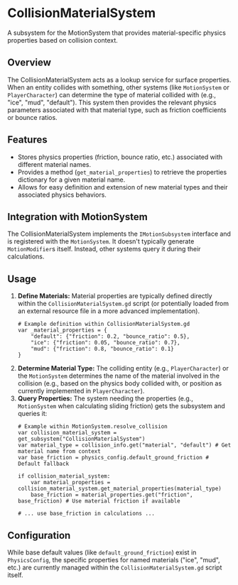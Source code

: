 # CollisionMaterialSystem

A subsystem for the MotionSystem that provides material-specific physics properties based on collision context.

## Overview

The CollisionMaterialSystem acts as a lookup service for surface properties. When an entity collides with something, other systems (like `MotionSystem` or `PlayerCharacter`) can determine the type of material collided with (e.g., "ice", "mud", "default"). This system then provides the relevant physics parameters associated with that material type, such as friction coefficients or bounce ratios.

## Features

- Stores physics properties (friction, bounce ratio, etc.) associated with different material names.
- Provides a method (`get_material_properties`) to retrieve the properties dictionary for a given material name.
- Allows for easy definition and extension of new material types and their associated physics behaviors.

## Integration with MotionSystem

The CollisionMaterialSystem implements the `IMotionSubsystem` interface and is registered with the `MotionSystem`. It doesn't typically generate `MotionModifier`s itself. Instead, other systems query it during their calculations.

## Usage

1.  **Define Materials:** Material properties are typically defined directly within the `CollisionMaterialSystem.gd` script (or potentially loaded from an external resource file in a more advanced implementation).
    ```gdscript
    # Example definition within CollisionMaterialSystem.gd
    var _material_properties = {
        "default": {"friction": 0.2, "bounce_ratio": 0.5},
        "ice": {"friction": 0.05, "bounce_ratio": 0.7},
        "mud": {"friction": 0.8, "bounce_ratio": 0.1}
    }
    ```
2.  **Determine Material Type:** The colliding entity (e.g., `PlayerCharacter`) or the `MotionSystem` determines the name of the material involved in the collision (e.g., based on the physics body collided with, or position as currently implemented in `PlayerCharacter`).
3.  **Query Properties:** The system needing the properties (e.g., `MotionSystem` when calculating sliding friction) gets the subsystem and queries it:
    ```gdscript
    # Example within MotionSystem.resolve_collision
    var collision_material_system = get_subsystem("CollisionMaterialSystem")
    var material_type = collision_info.get("material", "default") # Get material name from context
    var base_friction = physics_config.default_ground_friction # Default fallback

    if collision_material_system:
        var material_properties = collision_material_system.get_material_properties(material_type)
        base_friction = material_properties.get("friction", base_friction) # Use material friction if available
    
    # ... use base_friction in calculations ...
    ```

## Configuration

While base default values (like `default_ground_friction`) exist in `PhysicsConfig`, the specific properties for named materials ("ice", "mud", etc.) are currently managed within the `CollisionMaterialSystem.gd` script itself.
